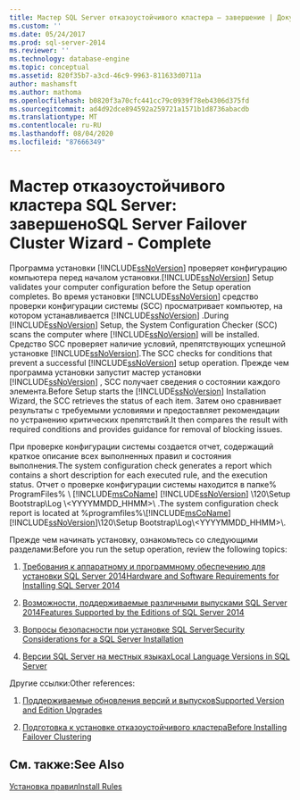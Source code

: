 ```yaml
---
title: Мастер SQL Server отказоустойчивого кластера — завершение | Документация Майкрософт
ms.custom: ''
ms.date: 05/24/2017
ms.prod: sql-server-2014
ms.reviewer: ''
ms.technology: database-engine
ms.topic: conceptual
ms.assetid: 820f35b7-a3cd-46c9-9963-811633d0711a
author: mashamsft
ms.author: mathoma
ms.openlocfilehash: b0820f3a70cfc441cc79c0939f78eb4306d375fd
ms.sourcegitcommit: ad4d92dce894592a259721a1571b1d8736abacdb
ms.translationtype: MT
ms.contentlocale: ru-RU
ms.lasthandoff: 08/04/2020
ms.locfileid: "87666349"
---
```

# <a name="sql-server-failover-cluster-wizard---complete"></a><span data-ttu-id="8c4bf-102">Мастер отказоустойчивого кластера SQL Server: завершено</span><span class="sxs-lookup"><span data-stu-id="8c4bf-102">SQL Server Failover Cluster Wizard - Complete</span></span>
  <span data-ttu-id="8c4bf-103">Программа установки [!INCLUDE[ssNoVersion](../../includes/ssnoversion-md.md)] проверяет конфигурацию компьютера перед началом установки.</span><span class="sxs-lookup"><span data-stu-id="8c4bf-103">[!INCLUDE[ssNoVersion](../../includes/ssnoversion-md.md)] Setup validates your computer configuration before the Setup operation completes.</span></span> <span data-ttu-id="8c4bf-104">Во время установки [!INCLUDE[ssNoVersion](../../includes/ssnoversion-md.md)] средство проверки конфигурации системы (SCC) просматривает компьютер, на котором устанавливается [!INCLUDE[ssNoVersion](../../includes/ssnoversion-md.md)] .</span><span class="sxs-lookup"><span data-stu-id="8c4bf-104">During [!INCLUDE[ssNoVersion](../../includes/ssnoversion-md.md)] Setup, the System Configuration Checker (SCC) scans the computer where [!INCLUDE[ssNoVersion](../../includes/ssnoversion-md.md)] will be installed.</span></span> <span data-ttu-id="8c4bf-105">Средство SCC проверяет наличие условий, препятствующих успешной установке [!INCLUDE[ssNoVersion](../../includes/ssnoversion-md.md)].</span><span class="sxs-lookup"><span data-stu-id="8c4bf-105">The SCC checks for conditions that prevent a successful [!INCLUDE[ssNoVersion](../../includes/ssnoversion-md.md)] setup operation.</span></span> <span data-ttu-id="8c4bf-106">Прежде чем программа установки запустит мастер установки [!INCLUDE[ssNoVersion](../../includes/ssnoversion-md.md)] , SCC получает сведения о состоянии каждого элемента.</span><span class="sxs-lookup"><span data-stu-id="8c4bf-106">Before Setup starts the [!INCLUDE[ssNoVersion](../../includes/ssnoversion-md.md)] Installation Wizard, the SCC retrieves the status of each item.</span></span> <span data-ttu-id="8c4bf-107">Затем оно сравнивает результаты с требуемыми условиями и предоставляет рекомендации по устранению критических препятствий.</span><span class="sxs-lookup"><span data-stu-id="8c4bf-107">It then compares the result with required conditions and provides guidance for removal of blocking issues.</span></span>  
  
 <span data-ttu-id="8c4bf-108">При проверке конфигурации системы создается отчет, содержащий краткое описание всех выполненных правил и состояния выполнения.</span><span class="sxs-lookup"><span data-stu-id="8c4bf-108">The system configuration check generates a report which contains a short description for each executed rule, and the execution status.</span></span> <span data-ttu-id="8c4bf-109">Отчет о проверке конфигурации системы находится в папке% ProgramFiles% \\ [!INCLUDE[msCoName](../../includes/msconame-md.md)] [!INCLUDE[ssNoVersion](../../includes/ssnoversion-md.md)] \120\Setup Bootstrap\Log \\<YYYYMMDD_HHMM>\\ .</span><span class="sxs-lookup"><span data-stu-id="8c4bf-109">The system configuration check report is located at %programfiles%\\[!INCLUDE[msCoName](../../includes/msconame-md.md)][!INCLUDE[ssNoVersion](../../includes/ssnoversion-md.md)]\120\Setup Bootstrap\Log\\<YYYYMMDD_HHMM>\\.</span></span>  
  
 <span data-ttu-id="8c4bf-110">Прежде чем начинать установку, ознакомьтесь со следующими разделами:</span><span class="sxs-lookup"><span data-stu-id="8c4bf-110">Before you run the setup operation, review the following topics:</span></span>  
  
1.  [<span data-ttu-id="8c4bf-111">Требования к аппаратному и программному обеспечению для установки SQL Server 2014</span><span class="sxs-lookup"><span data-stu-id="8c4bf-111">Hardware and Software Requirements for Installing SQL Server 2014</span></span>](hardware-and-software-requirements-for-installing-sql-server.md)  
  
2.  [<span data-ttu-id="8c4bf-112">Возможности, поддерживаемые различными выпусками SQL Server 2014</span><span class="sxs-lookup"><span data-stu-id="8c4bf-112">Features Supported by the Editions of SQL Server 2014</span></span>](../../../2014/getting-started/features-supported-by-the-editions-of-sql-server-2014.md)  
  
3.  [<span data-ttu-id="8c4bf-113">Вопросы безопасности при установке SQL Server</span><span class="sxs-lookup"><span data-stu-id="8c4bf-113">Security Considerations for a SQL Server Installation</span></span>](../../../2014/sql-server/install/security-considerations-for-a-sql-server-installation.md)  
  
4.  [<span data-ttu-id="8c4bf-114">Версии SQL Server на местных языках</span><span class="sxs-lookup"><span data-stu-id="8c4bf-114">Local Language Versions in SQL Server</span></span>](../../../2014/sql-server/install/local-language-versions-in-sql-server.md)  
  
 <span data-ttu-id="8c4bf-115">Другие ссылки:</span><span class="sxs-lookup"><span data-stu-id="8c4bf-115">Other references:</span></span>  
  
1.  [<span data-ttu-id="8c4bf-116">Поддерживаемые обновления версий и выпусков</span><span class="sxs-lookup"><span data-stu-id="8c4bf-116">Supported Version and Edition Upgrades</span></span>](../../database-engine/install-windows/supported-version-and-edition-upgrades.md)  
  
2.  [<span data-ttu-id="8c4bf-117">Подготовка к установке отказоустойчивого кластера</span><span class="sxs-lookup"><span data-stu-id="8c4bf-117">Before Installing Failover Clustering</span></span>](../failover-clusters/install/before-installing-failover-clustering.md)  
  
## <a name="see-also"></a><span data-ttu-id="8c4bf-118">См. также:</span><span class="sxs-lookup"><span data-stu-id="8c4bf-118">See Also</span></span>  
 [<span data-ttu-id="8c4bf-119">Установка правил</span><span class="sxs-lookup"><span data-stu-id="8c4bf-119">Install Rules</span></span>](../../../2014/sql-server/install/install-rules.md)  
  
  
